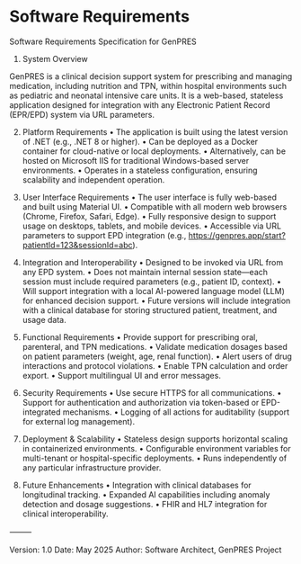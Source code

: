# Software Requirements

Software Requirements Specification for GenPRES

1. System Overview

GenPRES is a clinical decision support system for prescribing and managing medication, including nutrition and TPN, within hospital environments such as pediatric and neonatal intensive care units. It is a web-based, stateless application designed for integration with any Electronic Patient Record (EPR/EPD) system via URL parameters.

2. Platform Requirements
	•	The application is built using the latest version of .NET (e.g., .NET 8 or higher).
	•	Can be deployed as a Docker container for cloud-native or local deployments.
	•	Alternatively, can be hosted on Microsoft IIS for traditional Windows-based server environments.
	•	Operates in a stateless configuration, ensuring scalability and independent operation.

3. User Interface Requirements
	•	The user interface is fully web-based and built using Material UI.
	•	Compatible with all modern web browsers (Chrome, Firefox, Safari, Edge).
	•	Fully responsive design to support usage on desktops, tablets, and mobile devices.
	•	Accessible via URL parameters to support EPD integration (e.g., https://genpres.app/start?patientId=123&sessionId=abc).

4. Integration and Interoperability
	•	Designed to be invoked via URL from any EPD system.
	•	Does not maintain internal session state—each session must include required parameters (e.g., patient ID, context).
	•	Will support integration with a local AI-powered language model (LLM) for enhanced decision support.
	•	Future versions will include integration with a clinical database for storing structured patient, treatment, and usage data.

5. Functional Requirements
	•	Provide support for prescribing oral, parenteral, and TPN medications.
	•	Validate medication dosages based on patient parameters (weight, age, renal function).
	•	Alert users of drug interactions and protocol violations.
	•	Enable TPN calculation and order export.
	•	Support multilingual UI and error messages.

6. Security Requirements
	•	Use secure HTTPS for all communications.
	•	Support for authentication and authorization via token-based or EPD-integrated mechanisms.
	•	Logging of all actions for auditability (support for external log management).

7. Deployment & Scalability
	•	Stateless design supports horizontal scaling in containerized environments.
	•	Configurable environment variables for multi-tenant or hospital-specific deployments.
	•	Runs independently of any particular infrastructure provider.

8. Future Enhancements
	•	Integration with clinical databases for longitudinal tracking.
	•	Expanded AI capabilities including anomaly detection and dosage suggestions.
	•	FHIR and HL7 integration for clinical interoperability.

⸻

Version: 1.0
Date: May 2025
Author: Software Architect, GenPRES Project